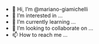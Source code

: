 - 👋 Hi, I’m @mariano-giamichelli
- 👀 I’m interested in ...
- 🌱 I’m currently learning ...
- 💞️ I’m looking to collaborate on ...
- 📫 How to reach me ...

<!---
mariano-giamichelli/mariano-giamichelli is a ✨ special ✨ repository because its `README.md` (this file) appears on your GitHub profile.
You can click the Preview link to take a look at your changes.
--->
